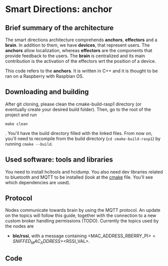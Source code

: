 # Smart Directions: anchor
## Brief summary of the architecture
The smart directions architecture comprehends **anchors**, **effectors** and a **brain**. In addition to them, we have **devices**, that represent users. The **anchors** allow localization, whereas **effectors** are the components that provide feedback to the users. The **brain** is centralized and its main contribution is the activation of the effectors wrt the position of a device.

This code refers to the **anchors**. It is written in C++ and it is thought to be ran on a Raspberry with Raspbian OS.

## Downloading and building

After git cloning, please clean the cmake-build-rasp1 directory (or eventually create your desired build folder). Then, go to the root of the project and run 
```shell
make clean
```
. You'll have the build directory filled with the linked files. From now on, you'll need to recompile from the build directory (```cd cmake-build-rasp1```) by running ```cmake --build```.

## Used software: tools and libraries

You need to install hcitools and hcidump. You also need dev libraries related to bluetooth and MQTT to be installed (look at the [cmake](https://github.com/filipkrasniqi/smart-directions-publisher/blob/master/CMakeLists.txt) file. You'll see which dependencies are used).

## Protocol

Nodes communicate towards brain by using the MQTT protocol. An update on the topics will follow this guide, together with the connection to a new custom broker handling permissions (TODO). Currently the topics used by the nodes are

- **ble/rssi**, with a message containing <MAC_ADDRESS_RBERRY_PI>$<SNIFFED_MAC_ADDRESS>$<RSSI_VAL>.

## Code


